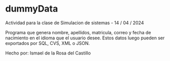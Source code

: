 # dummyData
Actividad para la clase de Simulacion de sistemas - 14 / 04 / 2024

Programa que genera nombre, apellidos, matricula, correo y fecha de nacimiento en el idioma que el usuario desee. Estos datos luego pueden ser exportados por SQL, CVS, XML o JSON.

Hecho por: Ismael de la Rosa del Castillo